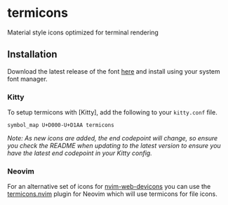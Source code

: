 # termicons

Material style icons optimized for terminal rendering

## Installation

Download the latest release of the font
[here](https://mskelton.dev/termicons/termicons.ttf) and install using your
system font manager.

### Kitty

To setup termicons with [Kitty], add the following to your `kitty.conf` file.

```kitty
symbol_map U+D000-U+D1AA termicons
```

_Note: As new icons are added, the end codepoint will change, so ensure you
check the README when updating to the latest version to ensure you have the
latest end codepoint in your Kitty config._

### Neovim

For an alternative set of icons for
[nvim-web-devicons](https://github.com/nvim-tree/nvim-web-devicons) you can use
the [termicons.nvim](https://github.com/mskelton/termicons.nvim) plugin for
Neovim which will use termicons for file icons.
